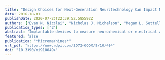 ```yaml
---
title: "Design Choices for Next-Generation Neurotechnology Can Impact Motion Artifact in Electrophysiological and Fast-Scan Cyclic Voltammetry Measurements"
date: 2018-10-01
publishDate: 2020-07-25T22:39:52.585592Z
authors: ["Evan N. Nicolai", "Nicholas J. Michelson", "Megan L. Settell", "Seth A. Hara", "James K. Trevathan", "Anders J. Asp", "Kaylene C. Stocking", "J. Luis Lujan", "Takashi D. Y. Kozai", "Kip A. Ludwig"]
publication_types: ["2"]
abstract: "Implantable devices to measure neurochemical or electrical activity from the brain are mainstays of neuroscience research and have become increasingly utilized as enabling components of clinical therapies. In order to increase the number of recording channels on these devices while minimizing the immune response, flexible electrodes under 10 &micro;m in diameter have been proposed as ideal next-generation neural interfaces. However, the representation of motion artifact during neurochemical or electrophysiological recordings using ultra-small, flexible electrodes remains unexplored. In this short communication, we characterize motion artifact generated by the movement of 7 &micro;m diameter carbon fiber electrodes during electrophysiological recordings and fast-scan cyclic voltammetry (FSCV) measurements of electroactive neurochemicals. Through in vitro and in vivo experiments, we demonstrate that artifact induced by motion can be problematic to distinguish from the characteristic signals associated with recorded action potentials or neurochemical measurements. These results underscore that new electrode materials and recording paradigms can alter the representation of common sources of artifact in vivo and therefore must be carefully characterized."
featured: false
publication: "*Micromachines*"
url_pdf: "https://www.mdpi.com/2072-666X/9/10/494"
doi: "10.3390/mi9100494"
---
```


